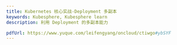 ```yaml
---
title: Kubernetes 核心实战-Deployment 多副本
keywords: Kubesphere, Kubesphere learn
description: 利用 Deployment 的多副本能力

pdfUrl: https://www.yuque.com/leifengyang/oncloud/ctiwgo#ybSYF
---
```

